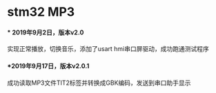 # stm32 MP3

#### * 2019年9月2日，版本v2.0

实现正常播放，切换音乐，添加了usart hmi串口屏驱动，成功跑通测试程序

#### *2019年9月17日，版本v2.0.1

成功读取MP3文件TIT2标签并转换成GBK编码，发送到串口助手显示
